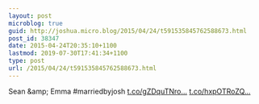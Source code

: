 ```yaml
---
layout: post
microblog: true
guid: http://joshua.micro.blog/2015/04/24/t591535845762588673.html
post_id: 38347
date: 2015-04-24T20:35:10+1100
lastmod: 2019-07-30T17:41:34+1100
type: post
url: /2015/04/24/t591535845762588673.html
---
```

Sean &amp;amp; Emma #marriedbyjosh [t.co/gZDquTNro...](http://t.co/gZDquTNron) [t.co/hxpOTRoZQ...](http://t.co/hxpOTRoZQf)
